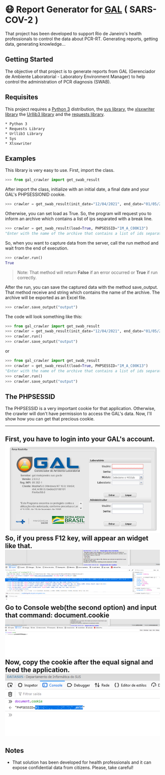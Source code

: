# :mask: Report Generator for [GAL](https://gal.riodejaneiro.sus.gov.br/) ( SARS-COV-2 )

That project has been developed to support Rio de Janeiro's health professionals to control the data about PCR-RT. Generating reports, getting data, generating knowledge...

## Getting Started

The objective of that project is to generate reports from GAL (Gerenciador de Ambiente Laboratorial - Laboratory Environment Manager) to help control the administration of PCR diagnosis (SWAB).

## Requisites

This project requires a [Python 3](https://www.python.org/) distribution, the [sys library](https://docs.python.org/3/library/sys.html), the [xlsxwriter library](https://xlsxwriter.readthedocs.io/) the [Urllib3 library](https://github.com/urllib3/urllib3) and the [requests library](https://docs.python-requests.org/en/master/).

```
* Python 3
* Requests Library
* Urllib3 Library
* Sys
* Xlsxwriter
```

## Examples

This library is very easy to use. First, import the class.
```python
>>> from gal_crawler import get_swab_result
```

After import the class, initialize with an initial date, a final date and your GAL's PHPSESSIONID cookie. 

```python
>>> crawler = get_swab_result(init_date="12/04/2021", end_date="01/05/2021", PHPSESSID="1M_A_C00K13")
```

Otherwise, you can set load as True. So, the program will request you to inform an archive which contains a list of ips separated with a break line.

```python
>>> crawler = get_swab_result(load=True, PHPSESSID="1M_A_C00K13")
"Enter with the name of the archive that contains a list of ids separated with break line: "
```

So, when you want to capture data from the server, call the run method and wait from the end of execution.

```python
>>> crawler.run()
True
```
> Note: That method will return **False** if an error occurred or **True** if run correctly.

After the run, you can save the captured data with the method save_output. That method receive and string which contains the name of the archive. The archive will be exported as an Excel file.

```python
>>> crawler.save_output("output")
```

The code will look something like this:
```python
>>> from gal_crawler import get_swab_result
>>> crawler = get_swab_result(init_date="12/04/2021", end_date="01/05/2021", PHPSESSID="1M_A_C00K13")
>>> crawler.run()
>>> crawler.save_output("output")
```
or
```python
>>> from gal_crawler import get_swab_result
>>> crawler = get_swab_result(load=True, PHPSESSID="1M_A_C00K13")
"Enter with the name of the archive that contains a list of ids separated with break line:" "archive.txt"
>>> crawler.run()
>>> crawler.save_output("output")
```

## The PHPSESSID

The PHPSESSID is a very important cookie for that application. Otherwise, the crawler will don't have permission to access the GAL's data.
Now, I'll show how you can get that precious cookie.

---
First, you have to login into your GAL's account.
![title](Images/gal_login.png)
So, if you press F12 key, will appear an widget like that.
![title](Images/f12_key.png)
Go to Console web(the second option) and input that command: document.cookie
![title](Images/console_web.png)
Now, copy the cookie after the equal signal and feed the application.
![title](Images/get_cookie.png)
---

## Notes

- That solution has been developed for health professionals and it can expose confidential data from citizens. Please, take careful!
